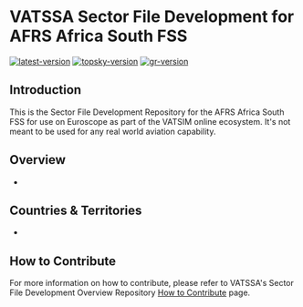 # VATSSA Sector File Development for AFRS Africa South FSS

[![latest-version](https://img.shields.io/github/v/release/VATSIM-SSA/sectorfile-afrs?include_prereleases)](https://github.com/VATSIM-SSA/sectorfile-afrs/releases) [![topsky-version](https://img.shields.io/badge/TopSky-2.4.1-blue.svg)](https://forum.vatsim-scandinavia.org/t/topsky)
[![gr-version](https://img.shields.io/badge/vCH-0.8.4-blue.svg)](https://github.com/DrFreas/VCH)

## Introduction

This is the Sector File Development Repository for the AFRS Africa South FSS for use on Euroscope as part of the VATSIM online ecosystem. It's not meant to be used for any real world aviation capability.

## Overview

-

## Countries & Territories

-

## How to Contribute

For more information on how to contribute, please refer to VATSSA's Sector File Development Overview Repository [How to Contribute](https://github.com/VATSIM-SSA/sectorfile-overview/wiki/How-to-Contribute) page.
